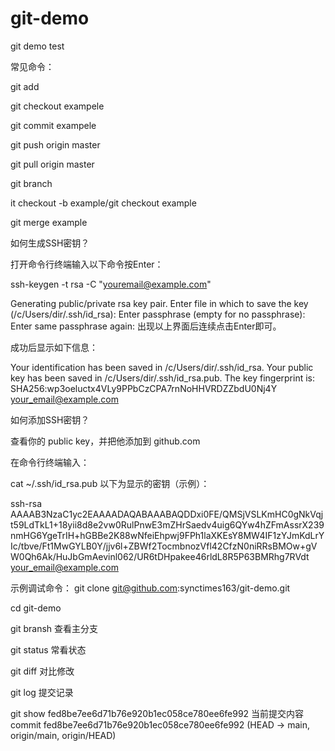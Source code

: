 # git-demo
git demo test

常见命令：

git add

git checkout exampele

git commit exampele

git push origin master


git pull origin master

git branch 


it checkout -b example/git checkout example

git merge example



如何生成SSH密钥？

打开命令行终端输入以下命令按Enter：

ssh-keygen -t rsa -C "youremail@example.com"

Generating public/private rsa key pair.
Enter file in which to save the key (/c/Users/dir/.ssh/id_rsa):
Enter passphrase (empty for no passphrase):
Enter same passphrase again:
出现以上界面后连续点击Enter即可。

成功后显示如下信息：

Your identification has been saved in /c/Users/dir/.ssh/id_rsa.
Your public key has been saved in /c/Users/dir/.ssh/id_rsa.pub.
The key fingerprint is:
SHA256:wp3oeluctx4VLy9PPbCzCPA7rnNoHHVRDZZbdU0Nj4Y your_email@example.com


如何添加SSH密钥？

查看你的 public key，并把他添加到 github.com

在命令行终端输入：

cat ~/.ssh/id_rsa.pub
以下为显示的密钥（示例）：

ssh-rsa AAAAB3NzaC1yc2EAAAADAQABAAABAQDDxi0FE/QMSjVSLKmHC0gNkVqjt59LdTkL1+18yii8d8e2vw0RulPnwE3mZHrSaedv4uig6QYw4hZFmAssrX239nmHG6YgeTrIH+hGBBe2K88wNfeiEhpwj9FPh1laXKEsY8MW4IF1zYJmKdLrYIc/tbve/Ft1MwGYLB0Y/jjv6l+ZBWf2TocmbnozVfl42CfzN0niRRsBMOw+gVW0Qh6Ak/HuJbGmAevinl062/UR6tDHpakee46rldL8R5P63BMRhg7RVdt your_email@example.com


示例调试命令：
git clone git@github.com:synctimes163/git-demo.git

cd git-demo


git bransh 查看主分支

git status  常看状态
 
git diff 对比修改

git log 提交记录

git show  fed8be7ee6d71b76e920b1ec058ce780ee6fe992 当前提交内容 commit fed8be7ee6d71b76e920b1ec058ce780ee6fe992 (HEAD -> main, origin/main, origin/HEAD)

<!-- gengxin -->